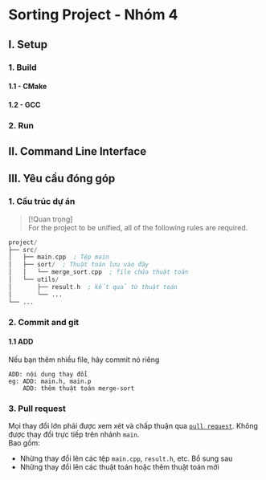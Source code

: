 # Sorting Project - Nhóm 4
## I. Setup
### 1. Build
#### 1.1 - CMake
#### 1.2 - GCC
### 2. Run
## II. Command Line Interface
## III. Yêu cầu đóng góp
### 1. Cấu trúc dự án
> [!Quan trọng]<br>
> For the project to be unified, all of the following rules are required.
```asm
project/
├── src/
│   ├── main.cpp  ; Tệp main
│   ├── sort/  ; Thuật toán lưu vào đây
│   │   └── merge_sort.cpp  ; file chứa thuật toán
│   └── utils/
│       ├── result.h  ; kết quả từ thuật toán
│       └── ...
└── ...
```
### 2. Commit and git
#### 1.1 ADD
Nếu bạn thêm nhiều file, hãy commit nó riêng
```
ADD: nội dung thay đổi 
eg: ADD: main.h, main.p
    ADD: thêm thuật toán merge-sort
```

### 3. Pull request
Mọi thay đổi lớn phải được xem xét và chấp thuận qua [`pull request`](https://github.com/fit-k23/sorting_group_project/pulls). Không được thay đổi trực tiếp trên nhánh `main`.<br>
Bao gồm:
- Những thay đổi lên các tệp `main.cpp`, `result.h`, etc. Bổ sung sau
- Những thay đổi lên các thuật toán hoặc thêm thuật toán mới
